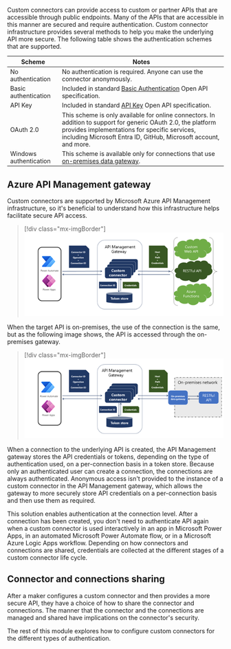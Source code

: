 Custom connectors can provide access to custom or partner APIs that are accessible through public endpoints. Many of the APIs that are accessible in this manner are secured and require authentication. Custom connector infrastructure provides several methods to help you make the underlying API more secure. The following table shows the authentication schemes that are supported.

|     Scheme                       |     Notes                                                                                                                                                                                                                                                       |
|----------------------------------|-----------------------------------------------------------------------------------------------------------------------------------------------------------------------------------------------------------------------------------------------------------------|
|     No authentication            |     No authentication   is required. Anyone can use the connector anonymously.                                                                                                                                                                                  |
|     Basic   authentication       |     Included in   standard [Basic Authentication](https://swagger.io/docs/specification/2-0/authentication/basic-authentication/?azure-portal=true) Open API specification.                                                                                                                                                                                       |
|     API Key                      |     Included in   standard [API Key](https://swagger.io/docs/specification/2-0/authentication/api-keys/?azure-portal=true) Open API specification.                                                                                                                                                                                                    |
|     OAuth 2.0                    |     This scheme   is only available for online connectors. In addition to support for generic   OAuth 2.0, the platform provides implementations for specific services,   including Microsoft Entra ID, GitHub, Microsoft account, and more.    |
|     Windows   authentication     |     This scheme   is available only for connections that use [on-premises data gateway](/data-integration/gateway/service-gateway-onprem/?azure-portal=true).                                                                                                                                                                           |

## Azure API Management gateway

Custom connectors are supported by Microsoft Azure API Management infrastructure, so it's beneficial to understand how this infrastructure helps facilitate secure API access.

> [!div class="mx-imgBorder"]
> [![Custom connector architecture illustrating the role of API Management Gateway that manages token store for credentials.](../media/api-management-gateway.png)](../media/api-management-gateway.png#lightbox)

When the target API is on-premises, the use of the connection is the same, but as the following image shows, the API is accessed through the on-premises gateway.

> [!div class="mx-imgBorder"]
> [![Custom connector architecture when using on-premises data gateway.](../media/target-api-premises.png)](../media/target-api-premises.png#lightbox)

When a connection to the underlying API is created, the API Management gateway stores the API credentials or tokens, depending on the type of authentication used, on a per-connection basis in a token store. Because only an authenticated user can create a connection, the connections are always authenticated. Anonymous access isn't provided to the instance of a custom connector in the API Management gateway, which allows the gateway to more securely store API credentials on a per-connection basis and then use them as required.

This solution enables authentication at the connection level. After a connection has been created, you don't need to authenticate API again when a custom connector is used interactively in an app in Microsoft Power Apps, in an automated Microsoft Power Automate flow, or in a Microsoft Azure Logic Apps workflow. Depending on how connectors and connections are shared, credentials are collected at the different stages of a custom connector life cycle.

## Connector and connections sharing

After a maker configures a custom connector and then provides a more secure API, they have a choice of how to share the connector and connections. The manner that the connector and the connections are managed and shared have implications on the connector's security.

The rest of this module explores how to configure custom connectors for the different types of authentication.

